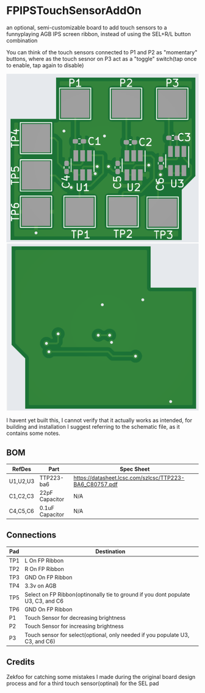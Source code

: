 # FPIPSTouchSensorAddOn
an optional, semi-customizable board to add touch sensors to a funnyplaying AGB IPS screen ribbon, instead of using the SEL+R/L button combination

You can think of the touch sensors connected to P1 and P2 as "momentary" buttons, where as the touch sesnor on P3 act as a "toggle" switch(tap once to enable, tap again to disable)

![PCB_FRONT](images/pcb_front.png)
![PCB_BACK](images/pcb_back.png)

I havent yet built this, I cannot verify that it actually works as intended, for building and installation I suggest referring to the schematic file, as it contains some notes.

## BOM

| RefDes | Part | Spec Sheet|
|--------|-----|------------|
|U1,U2,U3|TTP223-ba6| https://datasheet.lcsc.com/szlcsc/TTP223-BA6_C80757.pdf |
|C1,C2,C3|22pF Capacitor| N/A |
|C4,C5,C6|0.1uF Capacitor| N/A|


## Connections
| Pad |  Destination  |
|-----|---------------|
| TP1 | L On FP Ribbon|
| TP2 | R On FP Ribbon|
| TP3 | GND On FP Ribbon|
| TP4 | 3.3v on AGB |
| TP5 | Select on FP Ribbon(optinonally tie to ground if you dont populate U3, C3, and C6 |
| TP6 | GND On FP Ribbon |
| P1 | Touch Sensor for decreasing brightness |
| P2 | Touch Sensor for increasing brightness |
| P3 | Touch sensor for select(optional, only needed if you populate U3, C3, and C6) |

## Credits
Zekfoo for catching some mistakes I made during the original board design process and for a third touch sensor(optinal) for the SEL pad
